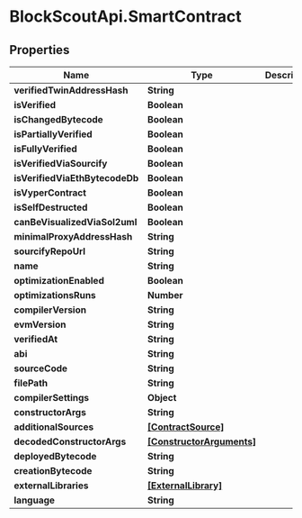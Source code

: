 # BlockScoutApi.SmartContract

## Properties
Name | Type | Description | Notes
------------ | ------------- | ------------- | -------------
**verifiedTwinAddressHash** | **String** |  | [optional] 
**isVerified** | **Boolean** |  | [optional] 
**isChangedBytecode** | **Boolean** |  | [optional] 
**isPartiallyVerified** | **Boolean** |  | [optional] 
**isFullyVerified** | **Boolean** |  | [optional] 
**isVerifiedViaSourcify** | **Boolean** |  | [optional] 
**isVerifiedViaEthBytecodeDb** | **Boolean** |  | [optional] 
**isVyperContract** | **Boolean** |  | [optional] 
**isSelfDestructed** | **Boolean** |  | [optional] 
**canBeVisualizedViaSol2uml** | **Boolean** |  | [optional] 
**minimalProxyAddressHash** | **String** |  | [optional] 
**sourcifyRepoUrl** | **String** |  | [optional] 
**name** | **String** |  | [optional] 
**optimizationEnabled** | **Boolean** |  | [optional] 
**optimizationsRuns** | **Number** |  | [optional] 
**compilerVersion** | **String** |  | [optional] 
**evmVersion** | **String** |  | [optional] 
**verifiedAt** | **String** |  | [optional] 
**abi** | **String** |  | [optional] 
**sourceCode** | **String** |  | [optional] 
**filePath** | **String** |  | [optional] 
**compilerSettings** | **Object** |  | [optional] 
**constructorArgs** | **String** |  | [optional] 
**additionalSources** | [**[ContractSource]**](ContractSource.md) |  | [optional] 
**decodedConstructorArgs** | [**[ConstructorArguments]**](ConstructorArguments.md) |  | [optional] 
**deployedBytecode** | **String** |  | [optional] 
**creationBytecode** | **String** |  | [optional] 
**externalLibraries** | [**[ExternalLibrary]**](ExternalLibrary.md) |  | [optional] 
**language** | **String** |  | [optional] 
